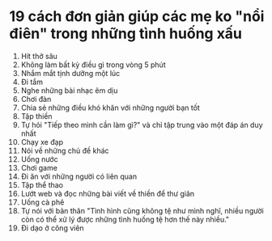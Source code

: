 # 19 cách đơn giản giúp các mẹ ko "nổi điên" trong những tình huống xấu
1. Hít thở sâu
2. Không làm bất kỳ điều gì trong vòng 5 phút
3. Nhắm mắt tịnh dưỡng một lúc
4. Đi tắm
5. Nghe những bài nhạc êm dịu
6. Chơi đàn
7. Chia sẻ những điều khó khăn với những người bạn tốt
8. Tập thiền
9. Tự hỏi "Tiếp theo mình cần làm gì?" và chỉ tập trung vào một đáp án duy nhất
10. Chạy xe đạp
11. Nói về những chủ đề khác
12. Uống nước
13. Chơi game
14. Đi ăn với những người có liên quan
15. Tập thể thao
16. Lướt web và đọc những bài viết về thiền để thư giãn
17. Uống cà phê
18. Tự nói với bản thân "Tình hình cũng không tệ như mình nghĩ, nhiều người còn có thể xử lý được những tình huống tệ hơn thế này nhiều."
19. Đi dạo ở công viên
